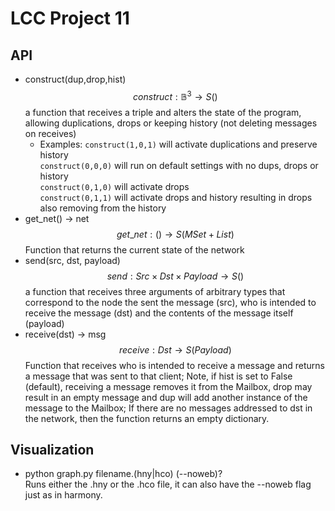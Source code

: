 # LCC Project 11

## API

 - construct(dup,drop,hist)
    $$construct: \mathbb{B}^3 \rightarrow S()$$
    a function that receives a triple and alters the state of the program,
    allowing duplications, drops or keeping history (not deleting messages on receives)
    - Examples:
        `construct(1,0,1)` will activate duplications and preserve history</br>
        `construct(0,0,0)` will run on default settings with no dups, drops or history</br>
        `construct(0,1,0)` will activate drops</br>
        `construct(0,1,1)` will activate drops and history resulting in drops also removing
        from the history
 - get\_net() -> net
    $$get\_{net}: () \rightarrow S(MSet + List)$$
    Function that returns the current state of the network
 - send(src, dst, payload)
    $$send: Src \times Dst \times Payload \rightarrow S()$$
    a function that receives three arguments of arbitrary types that correspond to the
    node the sent the message (src), who is intended to receive the message (dst)
    and the contents of the message itself (payload)
 - receive(dst) -> msg
    $$receive: Dst \rightarrow S(Payload)$$
    Function that receives who is intended to receive a message and returns a message
    that was sent to that client; Note, if hist is set to False (default), receiving a message
    removes it from the Mailbox, drop may result in an empty message and dup will add another
    instance of the message to the Mailbox;
    If there are no messages addressed to dst in the network, then the function returns an empty
    dictionary.

## Visualization

 - python graph.py filename.(hny|hco) (--noweb)?  
   Runs either the .hny or the .hco file, it can also have the --noweb flag just as in harmony.
